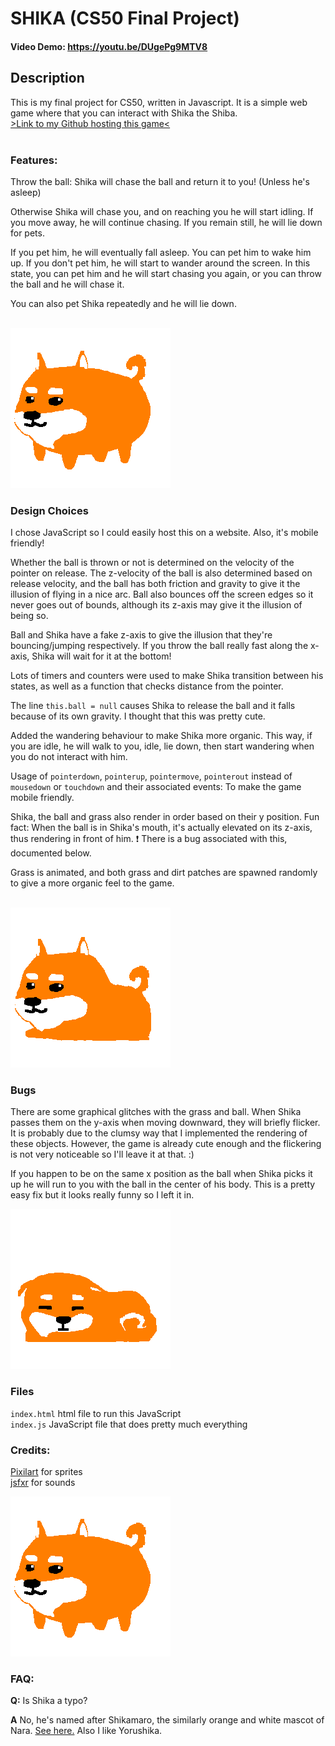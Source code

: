 # SHIKA (CS50 Final Project)
#### Video Demo: https://youtu.be/DUgePg9MTV8

## Description
This is my final project for CS50, written in Javascript. It is a simple web game where that you can interact with Shika the Shiba.
<br>
[>Link to my Github hosting this game<](https://chewychair.github.io/game/shiba/index.html)
<br>
<br>

### Features:
Throw the ball: Shika will chase the ball and return it to you! (Unless he's asleep)

Otherwise Shika will chase you, and on reaching you he will start idling. If you move away, he will continue chasing. If you remain still, he will lie down for pets.

If you pet him, he will eventually fall asleep. You can pet him to wake him up.
If you don't pet him, he will start to wander around the screen. In this state, you can pet him and he will start chasing you again, or you can throw the ball and he will chase it.

You can also pet Shika repeatedly and he will lie down.
<br>
<br>


![image](readme/shibachase.gif)



### Design Choices
I chose JavaScript so I could easily host this on a website. Also, it's mobile friendly!

Whether the ball is thrown or not is determined on the velocity of the pointer on release. The z-velocity of the ball is also determined based on release velocity, and the ball has both friction and gravity to give it the illusion of flying in a nice arc. Ball also bounces off the screen edges so it never goes out of bounds, although its z-axis may give it the illusion of being so.

Ball and Shika have a fake z-axis to give the illusion that they're bouncing/jumping respectively. If you throw the ball really fast along the x-axis, Shika will wait for it at the bottom!

Lots of timers and counters were used to make Shika transition between his states, as well as a function that checks distance from the pointer.

The line `this.ball = null` causes Shika to release the ball and it falls because of its own gravity. I thought that this was pretty cute.

Added the wandering behaviour to make Shika more organic. This way, if you are idle, he will walk to you, idle, lie down, then start wandering when you do not interact with him.

Usage of `pointerdown`, `pointerup`, `pointermove`, `pointerout` instead of `mousedown` or `touchdown` and their associated events: To make the game mobile friendly.

Shika, the ball and grass also render in order based on their y position. Fun fact: When the ball is in Shika's mouth, it's actually elevated on its z-axis, thus rendering in front of him. :exclamation: There is a bug associated with this, documented below.

Grass is animated, and both grass and dirt patches are spawned randomly to give a more organic feel to the game.
<br>
<br>

![image](readme/shibalie.gif)

### Bugs
There are some graphical glitches with the grass and ball. When Shika passes them on the y-axis when moving downward, they will briefly flicker. It is probably due to the clumsy way that I implemented the rendering of these objects. However, the game is already cute enough and the flickering is not very noticeable so I'll leave it at that. :)

If you happen to be on the same x position as the ball when Shika picks it up he will run to you with the ball in the center of his body. This is a pretty easy fix but it looks really funny so I left it in.

![image](readme/shibasleep.gif)

### Files
`index.html` html file to run this JavaScript <br>
`index.js` JavaScript file that does pretty much everything

### Credits:
[Pixilart](https://www.pixilart.com) for sprites
<br>
[jsfxr](https://sfxr.me/) for sounds 

![image](readme/shibaidle.gif) 

### FAQ:
**Q:** Is Shika a typo?

**A** No, he's named after Shikamaro, the similarly orange and white mascot of Nara. [See here.](https://narashikanko.or.jp/en/feature/deer/) Also I like Yorushika.



